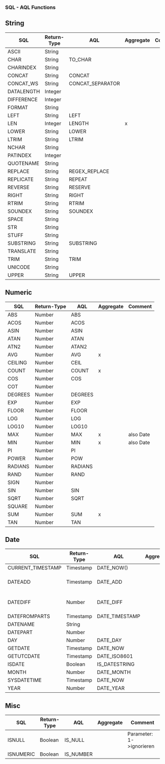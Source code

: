 ### SQL - AQL Functions

## String

| SQL        | Return-Type | AQL              | Aggregate | Comment |
|------------|-------------|------------------|-----------|---------|
| ASCII      | String      |                  |           |         |
| CHAR       | String      | TO_CHAR          |           |         |
| CHARINDEX  | String      |                  |           |         |
| CONCAT     | String      | CONCAT           |           |         |
| CONCAT_WS  | String      | CONCAT_SEPARATOR |           |         |
| DATALENGTH | Integer     |                  |           |         |
| DIFFERENCE | Integer     |                  |           |         |
| FORMAT     | String      |                  |           |         |
| LEFT       | String      | LEFT             |           |         |
| LEN        | Integer     | LENGTH           | x         |         |
| LOWER      | String      | LOWER            |           |         |
| LTRIM      | String      | LTRIM            |           |         |
| NCHAR      | String      |                  |           |         |
| PATINDEX   | Integer     |                  |           |         |
| QUOTENAME  | String      |                  |           |         |
| REPLACE    | String      | REGEX_REPLACE    |           |         |
| REPLICATE  | String      | REPEAT           |           |         |
| REVERSE    | String      | RESERVE          |           |         |
| RIGHT      | String      | RIGHT            |           |         |
| RTRIM      | String      | RTRIM            |           |         |
| SOUNDEX    | String      | SOUNDEX          |           |         |
| SPACE      | String      |                  |           |         |
| STR        | String      |                  |           |         |
| STUFF      | String      |                  |           |         |
| SUBSTRING  | String      | SUBSTRING        |           |         |
| TRANSLATE  | String      |                  |           |         |
| TRIM       | String      | TRIM             |           |         |
| UNICODE    | String      |                  |           |         |
| UPPER      | String      | UPPER            |           |         |

## Numeric

| SQL     | Return-Type | AQL     | Aggregate | Comment   |
|---------|-------------|---------|-----------|-----------|
| ABS     | Number      | ABS     |           |           |
| ACOS    | Number      | ACOS    |           |           |
| ASIN    | Number      | ASIN    |           |           |
| ATAN    | Number      | ATAN    |           |           |
| ATN2    | Number      | ATAN2   |           |           |
| AVG     | Number      | AVG     | x         |           |
| CEILING | Number      | CEIL    |           |           |
| COUNT   | Number      | COUNT   | x         |           |
| COS     | Number      | COS     |           |           |
| COT     | Number      |         |           |           |
| DEGREES | Number      | DEGREES |           |           |
| EXP     | Number      | EXP     |           |           |
| FLOOR   | Number      | FLOOR   |           |           |
| LOG     | Number      | LOG     |           |           |
| LOG10   | Number      | LOG10   |           |           |
| MAX     | Number      | MAX     | x         | also Date |
| MIN     | Number      | MIN     | x         | also Date |
| PI      | Number      | PI      |           |           |
| POWER   | Number      | POW     |           |           |
| RADIANS | Number      | RADIANS |           |           |
| RAND    | Number      | RAND    |           |           |
| SIGN    | Number      |         |           |           |
| SIN     | Number      | SIN     |           |           |
| SQRT    | Number      | SQRT    |           |           |
| SQUARE  | Number      |         |           |           |
| SUM     | Number      | SUM     | x         |           |
| TAN     | Number      | TAN     |           |           |

## Date

| SQL               | Return-Type | AQL            | Aggregate | Comment                     |
|-------------------|-------------|----------------|-----------|-----------------------------|
| CURRENT_TIMESTAMP | Timestamp   | DATE_NOW()     |           |                             |
| DATEADD           | Timestamp   | DATE_ADD       |           | Parameter: 1->3, 2->2, 3->1 |
| DATEDIFF          | Number      | DATE_DIFF      |           | Parameter: 1->3, 2->1, 3->2 |
| DATEFROMPARTS     | Timestamp   | DATE_TIMESTAMP |           |                             |
| DATENAME          | String      |                |           |                             |
| DATEPART          | Number      |                |           |                             |
| DAY               | Number      | DATE_DAY       |           |                             |
| GETDATE           | Timestamp   | DATE_NOW       |           |                             |
| GETUTCDATE        | Timestamp   | DATE_ISO8601   |           |                             |
| ISDATE            | Boolean     | IS_DATESTRING  |           |                             |
| MONTH             | Number      | DATE_MONTH     |           |                             |
| SYSDATETIME       | Timestamp   | DATE_NOW       |           |                             |
| YEAR              | Number      | DATE_YEAR      |           |                             |

## Misc                                             

| SQL       | Return-Type | AQL       | Aggregate | Comment                  |
|-----------|-------------|-----------|-----------|--------------------------|
| ISNULL    | Boolean     | IS_NULL   |           | Parameter: 1->ignorieren |
| ISNUMERIC | Boolean     | IS_NUMBER |           |                          |

